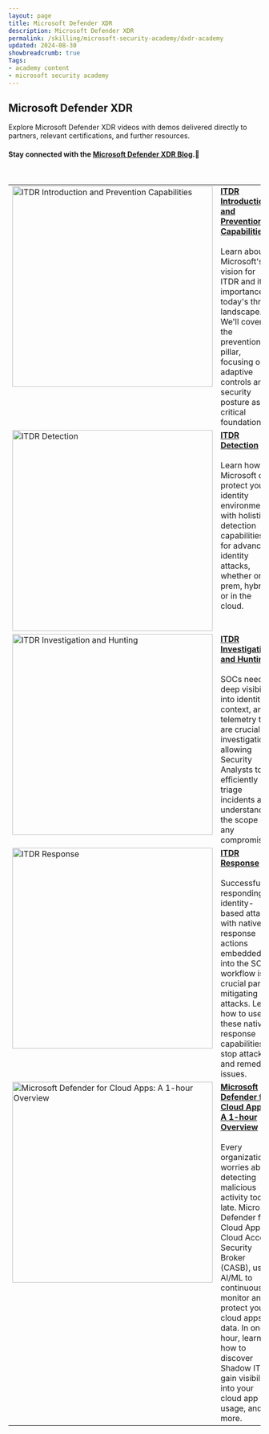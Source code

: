 ```yaml
---
layout: page
title: Microsoft Defender XDR
description: Microsoft Defender XDR
permalink: /skilling/microsoft-security-academy/dxdr-academy
updated: 2024-08-30
showbreadcrumb: true
Tags:
- academy content
- microsoft security academy
---
```


## Microsoft Defender XDR
Explore Microsoft Defender XDR videos with demos delivered directly to partners, relevant certifications, and further resources.

#### Stay connected with the [Microsoft Defender XDR Blog](https://techcommunity.microsoft.com/t5/microsoft-defender-xdr-blog/bg-p/MicrosoftThreatProtectionBlog).🔗


<div>&nbsp;</div>


<table>
  <tr style="vertical-align:top">
    <td><a href="https://youtu.be/BIJ5BPiFhYQ?si=Eyk43Lht2chDfY7-"><img src="https://img.youtube.com/vi/9kmiKoau-Ek/maxresdefault.jpg" alt="ITDR Introduction and Prevention Capabilities" width="400" height="400"></a></td>
    <td><a href="https://youtu.be/BIJ5BPiFhYQ?si=Eyk43Lht2chDfY7-"><b>ITDR Introduction and Prevention Capabilities</b></a><br><br>Learn about Microsoft's vision for ITDR and its importance in today's threat landscape. We'll cover the prevention pillar, focusing on adaptive controls and security posture as the critical foundation.</td>
  </tr>
  <tr style="vertical-align:top">
    <td><a href="https://youtu.be/pvT2ndzCik8"><img src="https://img.youtube.com/vi/9kmiKoau-Ek/maxresdefault.jpg" alt="ITDR Detection" width="400" height="400"></a></td>
    <td><a href="https://youtu.be/pvT2ndzCik8"><b>ITDR Detection</b></a><br><br>Learn how Microsoft can protect your identity environments with holistic detection capabilities for advanced identity attacks, whether on-prem, hybrid, or in the cloud.</td>
  </tr>
  <tr style="vertical-align:top">
    <td><a href="https://youtu.be/DnQ_nrVT7FM"><img src="https://img.youtube.com/vi/9kmiKoau-Ek/maxresdefault.jpg" alt="ITDR Investigation and Hunting" width="400" height="400"></a></td>
    <td><a href="https://youtu.be/DnQ_nrVT7FM"><b>ITDR Investigation and Hunting</b></a><br><br>SOCs need deep visibility into identities, context, and telemetry that are crucial for investigations, allowing Security Analysts to efficiently triage incidents and understand the scope of any compromise.</td>
  </tr>
  <tr style="vertical-align:top">
    <td><a href="https://youtu.be/9kmiKoau-Ek?si=Yf67ouNw_WBRE2__"><img src="https://img.youtube.com/vi/9kmiKoau-Ek/maxresdefault.jpg" alt="ITDR Response" width="400" height="400"></a></td>
    <td><a href="https://youtu.be/9kmiKoau-Ek?si=Yf67ouNw_WBRE2__"><b>ITDR Response</b></a><br><br>Successfully responding to identity-based attacks with native response actions embedded into the SOC workflow is a crucial part of mitigating attacks. Learn how to use these native response capabilities to stop attackers and remediate issues.</td>
  </tr>
  <tr style="vertical-align:top">
    <td><a href="https://youtu.be/vruwkrJt3Nw"><img src="https://img.youtube.com/vi/vruwkrJt3Nw/maxresdefault.jpg" alt="Microsoft Defender for Cloud Apps: A 1-hour Overview" width="400" height="400"></a></td>
    <td><a href="https://youtu.be/vruwkrJt3Nw"><b>Microsoft Defender for Cloud Apps: A 1-hour Overview</b></a><br><br>Every organization worries about detecting malicious activity too late. Microsoft Defender for Cloud Apps, a Cloud Access Security Broker (CASB), uses AI/ML to continuously monitor and protect your cloud apps data. In one hour, learn how to discover Shadow IT, gain visibility into your cloud app usage, and more.</td>
  </tr>